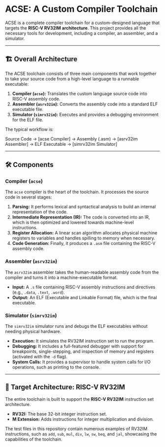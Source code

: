 # ACSE: A Custom Compiler Toolchain

ACSE is a complete compiler toolchain for a custom-designed language that targets the **RISC-V RV32IM architecture**. This project provides all the necessary tools for development, including a compiler, an assembler, and a simulator.

---

## 🏗️ Overall Architecture

The ACSE toolchain consists of three main components that work together to take your source code from a high-level language to a runnable executable:

1.  **Compiler (`acse`):** Translates the custom language source code into RISC-V assembly code.
2.  **Assembler (`asrv32im`):** Converts the assembly code into a standard ELF executable file.
3.  **Simulator (`simrv32im`):** Executes and provides a debugging environment for the ELF file.

The typical workflow is:

Source Code -> [acse Compiler] -> Assembly (.asm) -> [asrv32im Assembler] -> ELF Executable -> [simrv32im Simulator]

---

## 🛠️ Components

### Compiler (`acse`)

The `acse` compiler is the heart of the toolchain. It processes the source code in several stages:

1.  **Parsing:** It performs lexical and syntactical analysis to build an internal representation of the code.
2.  **Intermediate Representation (IR):** The code is converted into an IR, which is then optimized and lowered towards machine-level instructions.
3.  **Register Allocation:** A linear scan algorithm allocates physical machine registers to variables and handles spilling to memory when necessary.
4.  **Code Generation:** Finally, it produces a `.asm` file containing the RISC-V assembly code.

### Assembler (`asrv32im`)

The `asrv32im` assembler takes the human-readable assembly code from the compiler and turns it into a machine-executable format.

- **Input:** A `.s` file containing RISC-V assembly instructions and directives (e.g., `.data`, `.text`, `.word`).
- **Output:** An ELF (Executable and Linkable Format) file, which is the final executable.

### Simulator (`simrv32im`)

The `simrv32im` simulator runs and debugs the ELF executables without needing physical hardware.

- **Execution:** It simulates the RV32IM instruction set to run the program.
- **Debugging:** It includes a full-featured debugger with support for breakpoints, single-stepping, and inspection of memory and registers (activated with the `-d` flag).
- **System Calls:** It provides a supervisor to handle system calls for I/O operations, such as printing to the console.

---

## 🎯 Target Architecture: RISC-V RV32IM

The entire toolchain is built to support the **RISC-V RV32IM** instruction set architecture.

- **RV32I:** The base 32-bit integer instruction set.
- **M Extension:** Adds instructions for integer multiplication and division.

The test files in this repository contain numerous examples of RV32IM instructions, such as `add`, `sub`, `mul`, `div`, `lw`, `sw`, `beq`, and `jal`, showcasing the capabilities of the toolchain.
